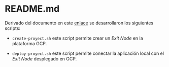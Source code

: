 # README.md

Derivado del documento en este [enlace](https://pretired.dazwilkin.com/posts/200122/) se desarrollaron los siguientes scripts:

* `create-proyect.sh` este script permite crear un *Exit Node* en la plataforma GCP.

* `deploy-proyect.sh` este script permite conectar la aplicación local con el *Exit Node* desplegado en GCP.

